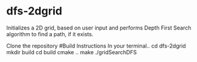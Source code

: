 # dfs-2dgrid
Initializes a 2D grid, based on user input and performs Depth First Search algorithm to find a path, if it exists.

Clone the repository
#Build Instructions
In your terminal..
cd dfs-2dgrid
mkdir build
cd build
cmake ..
make
./gridSearchDFS
